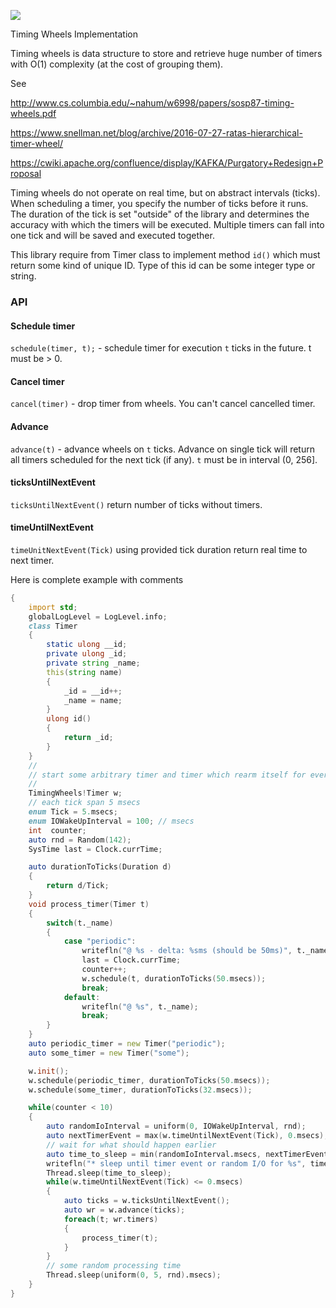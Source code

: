 ![](https://github.com/ikod/timingwheels/workflows/CI/badge.svg)

Timing Wheels Implementation

Timing wheels is data structure to store and retrieve huge number of timers with O(1) complexity (at the cost of grouping them).

See

http://www.cs.columbia.edu/~nahum/w6998/papers/sosp87-timing-wheels.pdf

https://www.snellman.net/blog/archive/2016-07-27-ratas-hierarchical-timer-wheel/

https://cwiki.apache.org/confluence/display/KAFKA/Purgatory+Redesign+Proposal


Timing wheels do not operate on real time, but on abstract intervals (ticks). When scheduling a timer, you specify the number of ticks before it runs. The duration of the tick is set "outside" of the library and determines the accuracy with which the timers will be executed. Multiple timers can fall into one tick and will be saved and executed together.

This library require from Timer class to implement method `id()` which must return some kind of unique ID. Type of this id can be some integer type or string.


### API ###

#### Schedule timer ####
`schedule(timer, t);` - schedule timer for execution `t` ticks in the future. t must be > 0.

#### Cancel timer ####
`cancel(timer)` - drop timer from wheels. You can't cancel cancelled timer.

#### Advance ####
`advance(t)` - advance wheels on `t` ticks. Advance on single tick will return all timers scheduled for the next tick (if any). `t` must be in interval (0, 256].

#### ticksUntilNextEvent ####
`ticksUntilNextEvent()` return number of ticks without timers.

#### timeUntilNextEvent ####
`timeUnitNextEvent(Tick)` using provided tick duration return real time to next timer.

Here is complete example with comments

```d
{
    import std;
    globalLogLevel = LogLevel.info;
    class Timer
    {
        static ulong __id;
        private ulong _id;
        private string _name;
        this(string name)
        {
            _id = __id++;
            _name = name;
        }
        ulong id()
        {
            return _id;
        }
    }
    //
    // start some arbitrary timer and timer which rearm itself for every 50ms
    //
    TimingWheels!Timer w;
    // each tick span 5 msecs
    enum Tick = 5.msecs;
    enum IOWakeUpInterval = 100; // msecs
    int  counter;
    auto rnd = Random(142);
    SysTime last = Clock.currTime;

    auto durationToTicks(Duration d)
    {
        return d/Tick;
    }
    void process_timer(Timer t)
    {
        switch(t._name)
        {
            case "periodic":
                writefln("@ %s - delta: %sms (should be 50ms)", t._name, (Clock.currTime - last).split!"msecs".msecs);
                last = Clock.currTime;
                counter++;
                w.schedule(t, durationToTicks(50.msecs));
                break;
            default:
                writefln("@ %s", t._name);
                break;
        }
    }
    auto periodic_timer = new Timer("periodic");
    auto some_timer = new Timer("some");

    w.init();
    w.schedule(periodic_timer, durationToTicks(50.msecs));
    w.schedule(some_timer, durationToTicks(32.msecs));

    while(counter < 10)
    {
        auto randomIoInterval = uniform(0, IOWakeUpInterval, rnd);
        auto nextTimerEvent = max(w.timeUntilNextEvent(Tick), 0.msecs);
        // wait for what should happen earlier
        auto time_to_sleep = min(randomIoInterval.msecs, nextTimerEvent);
        writefln("* sleep until timer event or random I/O for %s", time_to_sleep);
        Thread.sleep(time_to_sleep);
        while(w.timeUntilNextEvent(Tick) <= 0.msecs)
        {
            auto ticks = w.ticksUntilNextEvent();
            auto wr = w.advance(ticks);
            foreach(t; wr.timers)
            {
                process_timer(t);
            }
        }
        // some random processing time
        Thread.sleep(uniform(0, 5, rnd).msecs);
    }
}
```